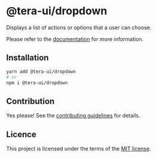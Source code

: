 # @tera-ui/dropdown

Displays a list of actions or options that a user can choose.

Please refer to the [documentation](https://nextui.org/docs/components/dropdown) for more information.

## Installation

```sh
yarn add @tera-ui/dropdown
# or
npm i @tera-ui/dropdown
```

## Contribution

Yes please! See the
[contributing guidelines](https://github.com/hieumau12/nextui-tera/blob/master/CONTRIBUTING.md)
for details.

## Licence

This project is licensed under the terms of the
[MIT license](https://github.com/hieumau12/nextui-tera/blob/master/LICENSE).

